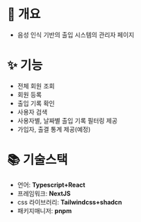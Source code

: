 # 📑 개요
- 음성 인식 기반의 출입 시스템의 관리자 페이지

# ✨ 기능
- 전체 회원 조회
- 회원 등록
- 출입 기록 확인
- 사용자 검색
- 사용자별, 날짜별 출입 기록 필터링 제공
- 가입자, 출결 통계 제공(예정)

# 📚 기술스택
- 언어: **Typescript+React**
- 프레임워크: **NextJS**
- css 라이브러리: **Tailwindcss+shadcn**
- 패키지매니저: **pnpm**
